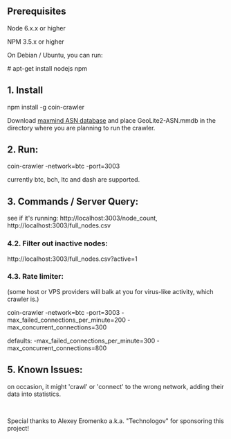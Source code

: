 ## Prerequisites

Node 6.x.x or higher

NPM 3.5.x or higher

On Debian / Ubuntu, you can run:

\# apt-get install nodejs npm

## 1. Install

npm install -g coin-crawler

Download [maxmind ASN database](https://geolite.maxmind.com/download/geoip/database/GeoLite2-ASN.tar.gz) and place GeoLite2-ASN.mmdb in the directory where you are planning to run the crawler.

## 2. Run:

coin-crawler -network=btc -port=3003

currently btc, bch, ltc and dash are supported.

## 3. Commands / Server Query:

see if it's running: http://localhost:3003/node_count, http://localhost:3003/full_nodes.csv

### 4.2. Filter out inactive nodes:

http://localhost:3003/full_nodes.csv?active=1

### 4.3. Rate limiter: 
(some host or VPS providers will balk at you for virus-like activity, which crawler is.)

coin-crawler -network=btc -port=3003 -max_failed_connections_per_minute=200 -max_concurrent_connections=300

defaults: -max_failed_connections_per_minute=300 -max_concurrent_connections=800

## 5. Known Issues:
on occasion, it might 'crawl' or 'connect' to the wrong network, adding their data into statistics.

&nbsp;

Special thanks to Alexey Eromenko a.k.a. "Technologov" for sponsoring this project!
